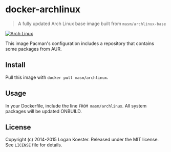 # docker-archlinux

> A fully updated Arch Linux base image built from `masm/archlinux-base`

[![Arch Linux](https://raw.githubusercontent.com/masm/docker-archlinux/master/logo.png)](http://archlinux.org)

This image Pacman's configuration includes a repository that contains some packages from AUR.

## Install

Pull this image with `docker pull masm/archlinux`.

## Usage

In your Dockerfile, include the line `FROM masm/archlinux`. All system packages will be updated ONBUILD.

## License

Copyright (c) 2014-2015 Logan Koester. Released under the MIT license. See `LICENSE` file for details.
